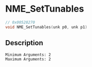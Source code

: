 # NME_SetTunables
```c
// 0x00528270
void NME_SetTunables(unk p0, unk p1)
```
## Description
```
Minimum Arguments: 2
Maximum Arguments: 2
```
